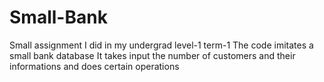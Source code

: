 # Small-Bank
Small assignment I did in my undergrad level-1 term-1
The code imitates a small bank database
It takes input the number of customers and their informations and does certain operations
